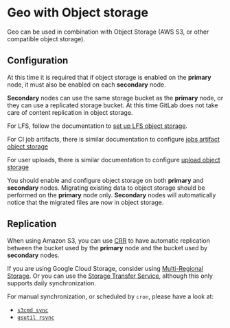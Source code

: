 # Geo with Object storage

Geo can be used in combination with Object Storage (AWS S3, or
other compatible object storage).

## Configuration

At this time it is required that if object storage is enabled on the
**primary** node, it must also be enabled on each **secondary** node.

**Secondary** nodes can use the same storage bucket as the **primary** node, or
they can use a replicated storage bucket. At this time GitLab does not
take care of content replication in object storage.

For LFS, follow the documentation to
[set up LFS object storage](../../../workflow/lfs/lfs_administration.md#storing-lfs-objects-in-remote-object-storage).

For CI job artifacts, there is similar documentation to configure
[jobs artifact object storage](../../job_artifacts.md#using-object-storage)

For user uploads, there is similar documentation to configure [upload object storage](../../uploads.md#using-object-storage-core-only)

You should enable and configure object storage on both **primary** and **secondary**
nodes. Migrating existing data to object storage should be performed on the
**primary** node only. **Secondary** nodes will automatically notice that the migrated
files are now in object storage.

## Replication

When using Amazon S3, you can use
[CRR](https://docs.aws.amazon.com/AmazonS3/latest/dev/crr.html) to
have automatic replication between the bucket used by the **primary** node and
the bucket used by **secondary** nodes.

If you are using Google Cloud Storage, consider using
[Multi-Regional Storage](https://cloud.google.com/storage/docs/storage-classes#multi-regional).
Or you can use the [Storage Transfer Service](https://cloud.google.com/storage/transfer/),
although this only supports daily synchronization.

For manual synchronization, or scheduled by `cron`, please have a look at:

- [`s3cmd sync`](http://s3tools.org/s3cmd-sync)
- [`gsutil rsync`](https://cloud.google.com/storage/docs/gsutil/commands/rsync)
